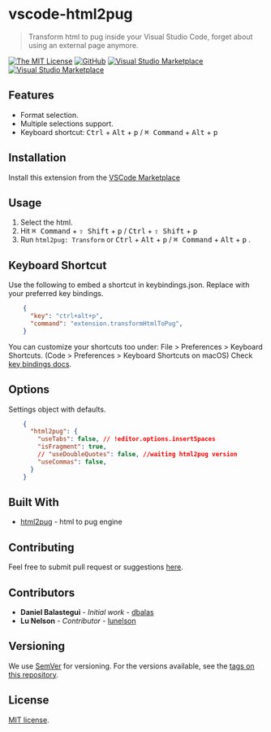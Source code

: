 # vscode-html2pug

> Transform html to pug inside your Visual Studio Code, forget about using an external page anymore.

[![The MIT License](https://img.shields.io/badge/license-MIT-orange.svg?style=flat-square)](http://opensource.org/licenses/MIT)
[![GitHub](https://img.shields.io/github/release/dbalas/vscode-html2pug.svg?style=flat-square)](https://github.com/dbalas/vscode-html2pug/releases)
[![Visual Studio Marketplace](https://vsmarketplacebadge.apphb.com/version-short/dbalas.vscode-html2pug.svg?style=flat-square)](https://marketplace.visualstudio.com/items?itemName=dbalas.vscode-html2pug)
[![Visual Studio Marketplace](https://vsmarketplacebadge.apphb.com/installs/dbalas.vscode-html2pug.svg?style=flat-square)](https://marketplace.visualstudio.com/items?itemName=dbalas.vscode-html2pug)

## Features

* Format selection.
* Multiple selections support.
* Keyboard shortcut: <kbd>Ctrl</kbd> + <kbd>Alt</kbd> + <kbd>p</kbd> / <kbd>⌘ Command</kbd> + <kbd>Alt</kbd> + <kbd>p</kbd>

## Installation

Install this extension from the [VSCode
Marketplace](https://marketplace.visualstudio.com/items?itemName=dbalas.vscode-html2pug)

## Usage

1. Select the html.
2. Hit <kbd>⌘ Command</kbd> + <kbd>⇧ Shift</kbd> + <kbd>p</kbd> / <kbd>Ctrl</kbd> + <kbd>⇧ Shift</kbd> + <kbd>p</kbd>
3. Run `html2pug: Transform` or <kbd>Ctrl</kbd> + <kbd>Alt</kbd> + <kbd>p</kbd> / <kbd>⌘ Command</kbd> + <kbd>Alt</kbd> + <kbd>p</kbd> .

## Keyboard Shortcut

Use the following to embed a shortcut in keybindings.json. Replace with your preferred key bindings.

```json
    {
      "key": "ctrl+alt+p",
      "command": "extension.transformHtmlToPug",
    }
```
You can customize your shortcuts too under: File > Preferences > Keyboard Shortcuts. (Code > Preferences > Keyboard Shortcuts on macOS)
Check [key bindings docs](https://code.visualstudio.com/docs/getstarted/keybindings).

## Options

Settings object with defaults.

```json
    {
      "html2pug": {
        "useTabs": false, // !editor.options.insertSpaces
        "isFragment": true,
        // "useDoubleQuotes": false, //waiting html2pug version
        "useCommas": false,
      }
    }
```

## Built With
* [html2pug](https://github.com/izolate/html2pug) - html to pug engine

## Contributing
Feel free to submit pull request or suggestions [here](https://github.com/dbalas/vscode-html2pug/issues/new).

## Contributors

* **Daniel Balastegui** - *Initial work* - [dbalas](https://github.com/dbalas)
* **Lu Nelson** - *Contributor* - [lunelson](https://github.com/lunelson)

## Versioning

We use [SemVer](http://semver.org/) for versioning. For the versions available, see the [tags on this repository](https://github.com/dbalas/devdome/tags).

## License

[MIT license](LICENSE.md).
